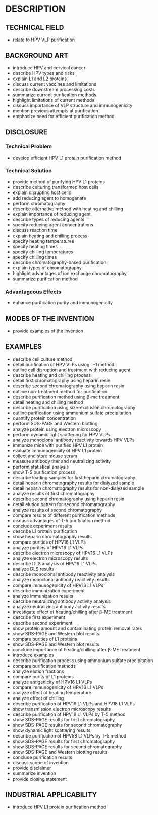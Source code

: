 # DESCRIPTION

## TECHNICAL FIELD

- relate to HPV VLP purification

## BACKGROUND ART

- introduce HPV and cervical cancer
- describe HPV types and risks
- explain L1 and L2 proteins
- discuss current vaccines and limitations
- describe downstream processing costs
- summarize current purification methods
- highlight limitations of current methods
- discuss importance of VLP structure and immunogenicity
- mention previous attempts at purification
- emphasize need for efficient purification method

## DISCLOSURE

### Technical Problem

- develop efficient HPV L1 protein purification method

### Technical Solution

- provide method of purifying HPV L1 proteins
- describe culturing transformed host cells
- explain disrupting host cells
- add reducing agent to homogenate
- perform chromatography
- describe alternative method with heating and chilling
- explain importance of reducing agent
- describe types of reducing agents
- specify reducing agent concentrations
- discuss reaction time
- explain heating and chilling process
- specify heating temperatures
- specify heating times
- specify chilling temperatures
- specify chilling times
- describe chromatography-based purification
- explain types of chromatography
- highlight advantages of ion exchange chromatography
- summarize purification method

### Advantageous Effects

- enhance purification purity and immunogenicity

## MODES OF THE INVENTION

- provide examples of the invention

## EXAMPLES

- describe cell culture method
- detail purification of HPV VLPs using T-1 method
- outline cell disruption and treatment with reducing agent
- describe heating and chilling process
- detail first chromatography using heparin resin
- describe second chromatography using heparin resin
- outline non-treatment method for purification
- describe purification method using β-me treatment
- detail heating and chilling method
- describe purification using size-exclusion chromatography
- outline purification using ammonium sulfate precipitation
- quantify protein concentration
- perform SDS-PAGE and Western blotting
- analyze protein using electron microscopy
- perform dynamic light scattering for HPV VLPs
- analyze monoclonal antibody reactivity towards HPV VLPs
- immunize mice with purified HPV L1 protein
- evaluate immunogenicity of HPV L1 protein
- collect and store mouse serum
- measure antibody titer and neutralizing activity
- perform statistical analysis
- show T-5 purification process
- describe loading samples for first heparin chromatography
- detail heparin chromatography results for dialyzed sample
- detail heparin chromatography results for non-dialyzed sample
- analyze results of first chromatography
- describe second chromatography using heparin resin
- detail elution pattern for second chromatography
- analyze results of second chromatography
- compare results of different purification methods
- discuss advantages of T-5 purification method
- conclude experiment results
- describe L1 protein purification
- show heparin chromatography results
- compare purities of HPV16 L1 VLPs
- analyze purities of HPV16 L1 VLPs
- describe electron microscopy of HPV16 L1 VLPs
- analyze electron microscopy results
- describe DLS analysis of HPV16 L1 VLPs
- analyze DLS results
- describe monoclonal antibody reactivity analysis
- analyze monoclonal antibody reactivity results
- compare immunogenicity of HPV16 L1 VLPs
- describe immunization experiment
- analyze immunization results
- describe neutralizing antibody activity analysis
- analyze neutralizing antibody activity results
- investigate effect of heating/chilling after β-ME treatment
- describe first experiment
- describe second experiment
- show protein amount and contaminating protein removal rates
- show SDS-PAGE and Western blot results
- compare purities of L1 proteins
- show SDS-PAGE and Western blot results
- conclude importance of heating/chilling after β-ME treatment
- introduce examples
- describe purification process using ammonium sulfate precipitation
- compare purification methods
- analyze elution fractions
- compare purity of L1 proteins
- analyze antigenicity of HPV16 L1 VLPs
- compare immunogenicity of HPV16 L1 VLPs
- analyze effect of heating temperature
- analyze effect of chilling
- describe purification of HPV16 L1 VLPs and HPV18 L1 VLPs
- show transmission electron microscopy results
- describe purification of HPV18 L1 VLPs by T-5 method
- show SDS-PAGE results for first chromatography
- show SDS-PAGE results for second chromatography
- show dynamic light scattering results
- describe purification of HPV58 L1 VLPs by T-5 method
- show SDS-PAGE results for first chromatography
- show SDS-PAGE results for second chromatography
- show SDS-PAGE and Western blotting results
- conclude purification results
- discuss scope of invention
- provide disclaimer
- summarize invention
- provide closing statement

## INDUSTRIAL APPLICABILITY

- introduce HPV L1 protein purification method

